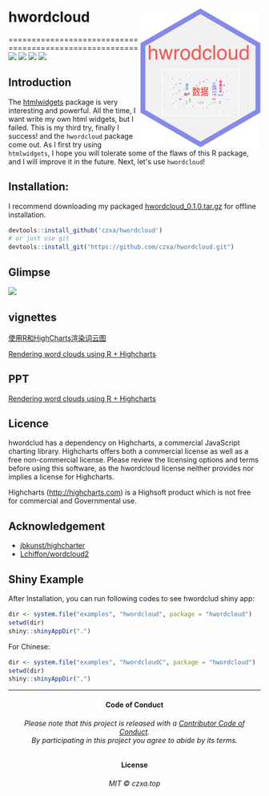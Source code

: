 # hwordcloud<img src="/assets/hwordcloud-fit.png" align="right" />
========================================================
[![](https://img.shields.io/badge/build-passing-brightgreen.svg?style=plastic)](https:www.czxa.top) [![](https://img.shields.io/badge/R-hwordcloud-brightgreen.svg?style=plastic)](https://www.czxa.top) [![](https://img.shields.io/badge/github-R-orange.svg?style=plastic)](https://www.czxa.top) [![](https://img.shields.io/badge/platform-Windows_OS|Mac_OS-orange.svg?style=plastic)](https://www.czxa.top)

## Introduction

The [htmlwidgets](https://github.com/ramnathv/htmlwidgets) package is very interesting and powerful. All the time, I want write my own html widgets, but I failed. This is my third try, finally I success! and the `hwordcloud` package come out. As I first try using `htmlwidgets`, I hope you will tolerate some of the flaws of this R package, and I will improve it in the future. Next, let's use `hwordcloud`!

## Installation:

I recommend downloading my packaged [hwordcloud_0.1.0.tar.gz](https://www.czxa.top/hwordcloud/hwordcloud_0.1.0.tar.gz) for offline installation.

```r
devtools::install_github('czxa/hwordcloud')
# or just use git
devtools::install_git("https://github.com/czxa/hwordcloud.git")
```

## Glimpse

![](https://czxb.github.io/br/hwordclud.png)

## vignettes

[使用R和HighCharts渲染词云图](https://czxb.github.io/br/hwordcloudc.html)

[Rendering word clouds using R + Highcharts](https://czxb.github.io/br/hwordcloud.html)

## PPT

[Rendering word clouds using R + Highcharts](https://czxb.github.io/br/hwordcloudppt.html)

## Licence

hwordclud has a dependency on Highcharts, a commercial JavaScript charting library. Highcharts offers both a commercial license as well as a free non-commercial license. Please review the licensing options and terms before using this software, as the hwordcloud license neither provides nor implies a license for Highcharts.

Highcharts (http://highcharts.com) is a Highsoft product which is not free for commercial and Governmental use.

## Acknowledgement

+ [jbkunst/highcharter](https://github.com/jbkunst/highcharter)
+ [Lchiffon/wordcloud2](https://github.com/Lchiffon/wordcloud2)

## Shiny Example

After Installation, you can run following codes to see hwordclud shiny app:

```r
dir <- system.file("examples", "hwordcloud", package = "hwordcloud")
setwd(dir)
shiny::shinyAppDir(".")
```

For Chinese:
```r
dir <- system.file("examples", "hwordcloudC", package = "hwordcloud")
setwd(dir)
shiny::shinyAppDir(".")
```

------------

<h4 align="center">

Code of Conduct

</h4>

<h6 align="center">

Please note that this project is released with a [Contributor Code of
Conduct](CODE_OF_CONDUCT.md).<br>By participating in this project you
agree to abide by its terms.

</h6>

<h4 align="center">

License

</h4>

<h6 align="center">

MIT © czxa.top

</h6>
